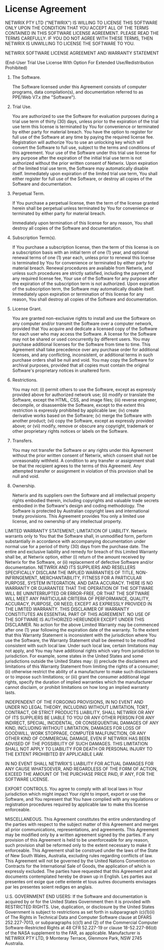 # License Agreement

NETWRIX PTY LTD ("NETWRIX") IS WILLING TO LICENSE THIS SOFTWARE ONLY UPON THE CONDITION THAT YOU
ACCEPT ALL OF THE TERMS CONTAINED IN THIS SOFTWARE LICENSE AGREEMENT. PLEASE READ THE TERMS
CAREFULLY. IF YOU DO NOT AGREE WITH THESE TERMS, THEN NETWRIX IS UNWILLING TO LICENSE THE SOFTWARE
TO YOU.

NETWRIX SOFTWARE LICENSE AGREEMENT AND WARRANTY STATEMENT

(End-User Trial Use License With Option For Extended Use/Redistribution Prohibited)

1. The Software.

   The Software licensed under this Agreement consists of computer programs, data compilation(s),
   and documentation referred to as PPE/Web V7.x (the "Software").

2. Trial Use.

   You are authorized to use the Software for evaluation purposes during a trial use term of thirty
   (30) days, unless prior to the expiration of the trial use term this license is terminated by
   You for convenience or terminated by either party for material breach. You have the option to
   register for full use of the Software at any time by paying the required license fee.
   Registration will authorize You to use an unlocking key which will convert the Software to full
   use, subject to the terms and conditions of this agreement. Your use of the Software under this
   trial use license for any purpose after the expiration of the initial trial use term is not
   authorized without the prior written consent of Netwrix. Upon expiration of the limited trial
   use term, the Software may automatically disable itself. Immediately upon expiration of the
   limited trial use term, You shall either register for full use of the Software, or destroy all
   copies of the Software and documentation.

3. Perpetual Term.

   If You purchase a perpetual license, then the term of the license granted herein shall be
   perpetual unless terminated by You for convenience or terminated by either party for material
   breach.

   Immediately upon termination of this license for any reason, You shall destroy all copies of the
   Software and documentation.

4. Subscription Term(s).

   If You purchase a subscription license, then the term of this license is on a subscription basis
   with an initial term of one (1) year, and optional renewal terms of one (1) year each, unless
   prior to renewal this license is terminated by You for convenience or terminated by either party
   for material breach. Renewal procedures are available from Netwrix, and unless such procedures
   are strictly satisfied, including the payment of any required license fee, Your use of the
   Software for any purpose after the expiration of the subscription term is not authorized. Upon
   expiration of the subscription term, the Software may automatically disable itself. Immediately
   upon expiration or termination of this license for any reason, You shall destroy all copies of
   the Software and documentation.

5. License Grant.

   You are granted non-exclusive rights to install and use the Software on any computer and/or
   transmit the Software over a computer network, provided that You acquire and dedicate a licensed
   copy of the Software for each user who may access the Software. A license for the Software may
   not be shared or used concurrently by different users. You may purchase additional licenses for
   the Software from time to time. This Agreement shall take precedence over any purchase order for
   additional licenses, and any conflicting, inconsistent, or additional terms in such purchase
   orders shall be null and void. You may copy the Software for archival purposes, provided that
   all copies must contain the original Software's proprietary notices in unaltered form.

6. Restrictions.

   You may not: (i) permit others to use the Software, except as expressly provided above for
   authorized network use; (ii) modify or translate the Software, except the HTML, CSS, and image
   files; (iii) reverse engineer, decompile, or disassemble the Software, except to the extent this
   restriction is expressly prohibited by applicable law; (iv) create derivative works based on the
   Software; (v) merge the Software with another product; (vi) copy the Software, except as
   expressly provided above; or (vii) modify, remove or obscure any copyright, trademark or other
   proprietary rights notices or labels on the Software.

7. Transfers.

   You may not transfer the Software or any rights under this Agreement without the prior written
   consent of Netwrix, which consent shall not be unreasonably withheld. A condition to any
   transfer or assignment shall be that the recipient agrees to the terms of this Agreement. Any
   attempted transfer or assignment in violation of this provision shall be null and void.

8. Ownership.

   Netwrix and its suppliers own the Software and all intellectual property rights embodied
   therein, including copyrights and valuable trade secrets embodied in the Software's design and
   coding methodology. The Software is protected by Australian copyright laws and international
   treaty provisions. This Agreement provides You only a limited use license, and no ownership of
   any intellectual property.

LIMITED WARRANTY STATEMENT; LIMITATION OF LIABILITY. Netwrix warrants only to You that the Software
shall, in unmodified form, perform substantially in accordance with accompanying documentation under
normal use for a period of thirty (30) days from the purchase date. The entire and exclusive
liability and remedy for breach of this Limited Warranty shall be, at Netwrix option, either (i)
return of the amount received by Netwrix for the Software, or (ii) replacement of defective Software
and/or documentation. NETWRIX AND ITS SUPPLIERS AND RESELLERS SPECIFICALLY DISCLAIM THE IMPLIED
WARRANTIES OF TITLE, NON- INFRINGEMENT, MERCHANTABILITY, FITNESS FOR A PARTICULAR PURPOSE, SYSTEM
INTEGRATION, AND DATA ACCURACY. THERE IS NO WARRANTY OR GUARANTEE THAT THE OPERATION OF THE SOFTWARE
WILL BE UNINTERRUPTED OR ERROR-FREE, OR THAT THE SOFTWARE WILL MEET ANY PARTICULAR CRITERIA OF
PERFORMANCE, QUALITY, ACCURACY, PURPOSE, OR NEED, EXCEPT AS EXPRESSLY PROVIDED IN THE LIMITED
WARRANTY. THIS DISCLAIMER OF WARRANTY CONSTITUTES AN ESSENTIAL PART OF THIS AGREEMENT. NO USE OF THE
SOFTWARE IS AUTHORIZED HEREUNDER EXCEPT UNDER THIS DISCLAIMER. No action for the above Limited
Warranty may be commenced after one (1) year following the expiration date of the warranty. To the
extent that this Warranty Statement is inconsistent with the jurisdiction where You use the
Software, the Warranty Statement shall be deemed to be modified consistent with such local law.
Under such local law, certain limitations may not apply, and You may have additional rights which
vary from jurisdiction to jurisdiction. For example, some states in the United States and some
jurisdictions outside the United States may: (i) preclude the disclaimers and limitations of this
Warranty Statement from limiting the rights of a consumer; (ii) otherwise restrict the ability of a
manufacturer to make such disclaimers or to impose such limitations; or (iii) grant the consumer
additional legal rights, specify the duration of implied warranties which the manufacturer cannot
disclaim, or prohibit limitations on how long an implied warranty lasts.

INDEPENDENT OF THE FORGOING PROVISIONS, IN NO EVENT AND UNDER NO LEGAL THEORY, INCLUDING WITHOUT
LIMITATION, TORT, CONTRACT, OR STRICT PRODUCTS LIABILITY, SHALL NETWRIX OR ANY OF ITS SUPPLIERS BE
LIABLE TO YOU OR ANY OTHER PERSON FOR ANY INDIRECT, SPECIAL, INCIDENTAL, OR CONSEQUENTIAL DAMAGES OF
ANY KIND, INCLUDING WITHOUT LIMITATION, DAMAGES FOR LOSS OF GOODWILL, WORK STOPPAGE, COMPUTER
MALFUNCTION, OR ANY OTHER KIND OF COMMERCIAL DAMAGE, EVEN IF NETWRIX HAS BEEN ADVISED OF THE
POSSIBILITY OF SUCH DAMAGES. THIS LIMITATION SHALL NOT APPLY TO LIABILITY FOR DEATH OR PERSONAL
INJURY TO THE EXTENT PROHIBITED BY APPLICABLE LAW.

IN NO EVENT SHALL NETWRIX'S LIABILITY FOR ACTUAL DAMAGES FOR ANY CAUSE WHATSOEVER, AND REGARDLESS OF
THE FORM OF ACTION, EXCEED THE AMOUNT OF THE PURCHASE PRICE PAID, IF ANY, FOR THE SOFTWARE LICENSE.

EXPORT CONTROLS. You agree to comply with all local laws in Your jurisdiction which might impact
Your right to import, export or use the Software, and You represent that You have complied with any
regulations or registration procedures required by applicable law to make this license enforceable.

MISCELLANEOUS. This Agreement constitutes the entire understanding of the parties with respect to
the subject matter of this Agreement and merges all prior communications, representations, and
agreements. This Agreement may be modified only by a written agreement signed by the parties. If any
provision of this Agreement is held to be unenforceable for any reason, such provision shall be
reformed only to the extent necessary to make it enforceable. This Agreement shall be construed
under the laws of the State of New South Wales, Australia, excluding rules regarding conflicts of
law. This Agreement will not be governed by the United Nations Convention on Contracts for the
International Sale of Goods, the application of which is expressly excluded. The parties have
requested that this Agreement and all documents contemplated hereby be drawn up in English. Les
parties aux presentes ont exige que cette entente et tous autres documents envisages par les
presentes soient rediges en anglais.

U.S. GOVERNMENT END USERS: If the Software and documentation is acquired by or for the United States
Government then it is provided with RESTRICTED RIGHTS. Use, duplication, or disclosure by the United
States Government is subject to restrictions as set forth in subparagraph (c)(1)(ii) of The Rights
in Technical Data and Computer Software clause at DFARS 252.227-7013, or subparagraphs (c)(1) and
(2) of the Commercial Computer Software-Restricted Rights at 48 CFR 52.227-19 or clause
18-52.227-86(d) of the NASA supplement to the FAR, as applicable. Manufacturer is NETWRIX PTY LTD, 9
Monteray Terrace, Glenmore Park, NSW 2745 Australia.
